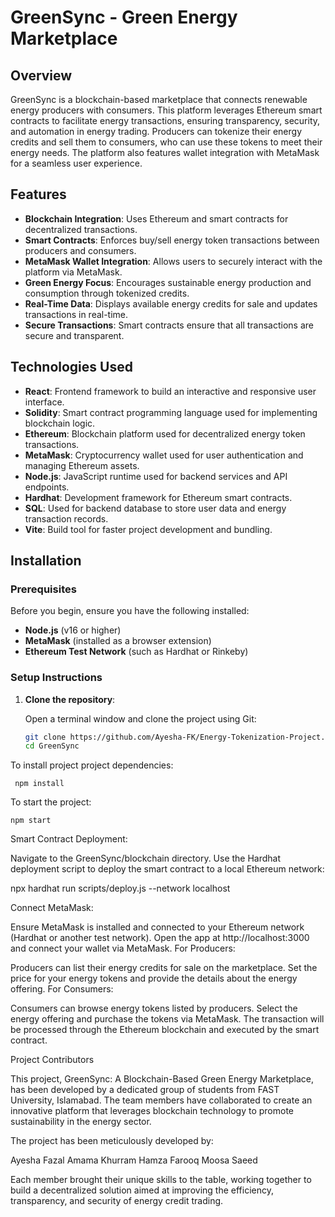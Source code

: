 # GreenSync - Green Energy Marketplace

## Overview

GreenSync is a blockchain-based marketplace that connects renewable energy producers with consumers. This platform leverages Ethereum smart contracts to facilitate energy transactions, ensuring transparency, security, and automation in energy trading. Producers can tokenize their energy credits and sell them to consumers, who can use these tokens to meet their energy needs. The platform also features wallet integration with MetaMask for a seamless user experience.


## Features

- **Blockchain Integration**: Uses Ethereum and smart contracts for decentralized transactions.
- **Smart Contracts**: Enforces buy/sell energy token transactions between producers and consumers.
- **MetaMask Wallet Integration**: Allows users to securely interact with the platform via MetaMask.
- **Green Energy Focus**: Encourages sustainable energy production and consumption through tokenized credits.
- **Real-Time Data**: Displays available energy credits for sale and updates transactions in real-time.
- **Secure Transactions**: Smart contracts ensure that all transactions are secure and transparent.

## Technologies Used

- **React**: Frontend framework to build an interactive and responsive user interface.
- **Solidity**: Smart contract programming language used for implementing blockchain logic.
- **Ethereum**: Blockchain platform used for decentralized energy token transactions.
- **MetaMask**: Cryptocurrency wallet used for user authentication and managing Ethereum assets.
- **Node.js**: JavaScript runtime used for backend services and API endpoints.
- **Hardhat**: Development framework for Ethereum smart contracts.
- **SQL**: Used for backend database to store user data and energy transaction records.
- **Vite**: Build tool for faster project development and bundling.

## Installation

### Prerequisites

Before you begin, ensure you have the following installed:

- **Node.js** (v16 or higher)
- **MetaMask** (installed as a browser extension)
- **Ethereum Test Network** (such as Hardhat or Rinkeby)

### Setup Instructions

1. **Clone the repository**:

   Open a terminal window and clone the project using Git:

   ```bash
   git clone https://github.com/Ayesha-FK/Energy-Tokenization-Project.git
   cd GreenSync

To install project project dependencies:

     npm install

To start the project:

    npm start

Smart Contract Deployment:

Navigate to the GreenSync/blockchain directory. Use the Hardhat deployment script to deploy the smart contract to a local Ethereum network:

   npx hardhat run scripts/deploy.js --network localhost

Connect MetaMask:

Ensure MetaMask is installed and connected to your Ethereum network (Hardhat or another test network).
Open the app at http://localhost:3000 and connect your wallet via MetaMask.
For Producers:

Producers can list their energy credits for sale on the marketplace.
Set the price for your energy tokens and provide the details about the energy offering.
For Consumers:

Consumers can browse energy tokens listed by producers.
Select the energy offering and purchase the tokens via MetaMask.
The transaction will be processed through the Ethereum blockchain and executed by the smart contract.

Project Contributors

This project, GreenSync: A Blockchain-Based Green Energy Marketplace, has been developed by a dedicated group of students from FAST University, Islamabad. The team members have collaborated to create an innovative platform that leverages blockchain technology to promote sustainability in the energy sector.

The project has been meticulously developed by:

Ayesha Fazal
Amama Khurram
Hamza Farooq
Moosa Saeed

Each member brought their unique skills to the table, working together to build a decentralized solution aimed at improving the efficiency, transparency, and security of energy credit trading.
